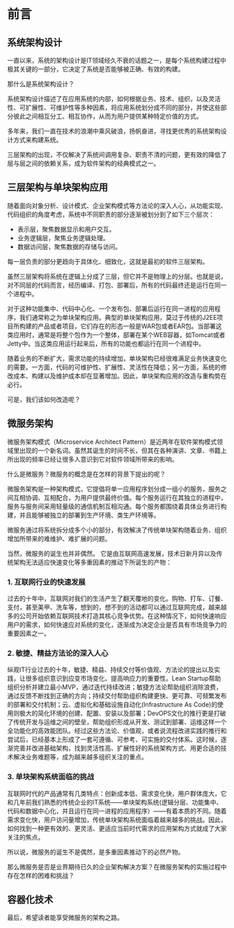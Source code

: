 # 前言

## 系统架构设计

一直以来，系统的架构设计是IT领域经久不衰的话题之一，是每个系统构建过程中极其关键的一部分，它决定了系统是否能够被正确、有效的构建。

那什么是系统架构设计？

系统架构设计描述了在应用系统的内部，如何根据业务、技术、组织，以及灵活性、可扩展性、可维护性等多种因素，将应用系统划分成不同的部分，并使这些部分彼此之间相互分工、相互协作，从而为用户提供某种特定价值的方式。

多年来，我们一直在技术的浪潮中乘风破浪，扬帆奋进，寻找更优秀的系统架构设计方式来构建系统。

三层架构的出现，不仅解决了系统间调用复杂、职责不清的问题，更有效的降低了层与层之间的依赖关系，成为软件架构的经典模式之一。

## 三层架构与单块架构应用

随着面向对象分析、设计模式、企业架构模式等方法论的深入人心，从功能实现、代码组织的角度考虑，系统中不同职责的部分逐渐被划分到了如下三个层次：

- 表示层，聚焦数据显示和用户交互。
- 业务逻辑层，聚焦业务逻辑处理。
- 数据访问层，聚焦数据的存储与访问。

每一层负责的部分更趋向于具体化、细致化，这就是最初的软件三层架构。

虽然三层架构将系统在逻辑上分成了三层，但它并不是物理上的分层。也就是说，对不同层的代码而言，经历编译、打包、部署后，所有的代码最终还是运行在同一个进程中。

对于这种功能集中、代码中心化、一个发布包、部署后运行在同一进程的应用程序，我们通常称之为单块架构应用。典型的单块架构应用，莫过于传统的J2EE项目所构建的产品或者项目，它们存在的形态一般是WAR包或者EAR包。当部署这类应用时，通常是将整个包作为一个整体，部署在某个WEB容器，如Tomcat或者Jetty中。当这类应用运行起来后，所有的功能也都运行在同一个进程中。

随着业务的不断扩大，需求功能的持续增加，单块架构已经很难满足业务快速变化的需要。一方面，代码的可维护性、扩展性、灵活性在降低；另一方面，系统的修改成本、构建以及维护成本却在显著增加。因此，单块架构应用的改造与重构势在必行。

可是，我们该如何改造呢？

## 微服务架构

微服务架构模式（Microservice Architect Pattern）是近两年在软件架构模式领域里出现的一个新名词。虽然其诞生的时间不长，但其在各种演讲、文章、书籍上所出现的频率已经让很多人意识到它对软件领域所带来的影响。

什么是微服务？微服务的概念是在怎样的背景下提出的呢？

微服务架构是一种架构模式，它提倡将单一应用程序划分成一组小的服务，服务之间互相协调、互相配合，为用户提供最终价值。每个服务运行在其独立的进程中，服务与服务间采用轻量级的通信机制互相沟通。每个服务都围绕着具体业务进行构建，并且能够被独立的部署到生产环境、类生产环境等。

微服务通过将系统拆分成多个小的部分，有效解决了传统单块架构随着业务、组织增加所带来的难维护、难扩展的问题。

当然，微服务的诞生也并非偶然。
它是由互联网高速发展，技术日新月异以及传统架构无法适应快速变化等多重因素的推动下所诞生的产物：

### 1. 互联网行业的快速发展

过去的十年中，互联网对我们的生活产生了翻天覆地的变化。购物、打车、订餐、支付，甚至美甲、洗车等，想到的，想不到的活动都可以通过互联网完成，越来越多的公司开始依赖互联网技术打造其核心竞争优势。在这种情况下，如何快速响应用户的需求，如何快速应对系统的变化，逐渐成为决定企业是否具有市场竞争力的重要因素之一。

### 2. 敏捷、精益方法论的深入人心

纵观IT行业过去的十年，敏捷、精益、持续交付等价值观、方法论的提出以及实践，让很多组织意识到应变市场变化、提高响应力的重要性。Lean Startup帮助组织分析并建立最小MVP，通过迭代持续改进；敏捷方法论帮助组织消除浪费，通过反馈不断找到正确的方向；持续交付帮助组织构建更快、更可靠、可频繁发布的部署和交付机制；云、虚拟化和基础设施自动化(Infrastructure As Code)的使用则极大的简化环境的创建、配置、安装以及部署；DevOPS文化的推行更是打破了传统开发与运维之间的壁垒，帮助组织形成从开发、测试到部署、运维这样一个全功能化的高效能团队。经过这些方法论、价值观，或者说流程改进实践的推行和尝试后，已经基本上形成了一套可遵循、可参考、可实施的交付体系。这时候，逐渐完善并改进基础架构，找到灵活性高、扩展性好的系统架构方式、用更合适的技术解决业务难题等，成为越来越多组织关注的重点。

### 3. 单块架构系统面临的挑战

互联网时代的产品通常有几类特点：创新成本低、需求变化快，用户群体庞大，它和几年前我们熟悉的传统企业的IT系统——单块架构系统(逻辑分层、功能集中、代码和数据中心化，并且运行在同一进程的应用程序）——有着本质的不同。随着需求变化快，用户访问量增加，传统单块架构系统面临着越来越多的挑战。因此，如何找到一种更有效的、更灵活、更适应当前时代需求的应用架构方式就成了大家关注的焦点。

所以说，微服务的诞生不是偶然，是多重因素推动下的必然产物。

那么微服务是否是业界期待已久的企业架构解决方案？在微服务架构的实施过程中存在怎样的困难和挑战？

## 容器化技术


最后，希望读者能享受微服务的架构之路。
